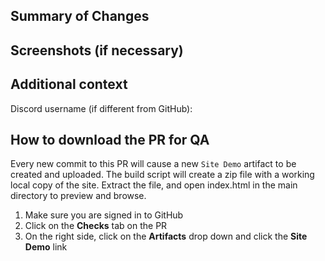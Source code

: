 ## Summary of Changes
<!-- Please provide a summary of changes for this pull request, ensuring all changes are explained. -->

## Screenshots (if necessary)
<!-- If your PR includes visual changes, images, or is a relatively large PR, screenshots should be included to provide an at-a-glance idea of changes. -->

## Additional context
<!-- Add any other context about the pull request here. -->

<!-- You may optionally provide your discord username, so that we may contact you directly. -->
Discord username (if different from GitHub):

<!-- DO NOT DELETE THIS -->
## How to download the PR for QA

Every new commit to this PR will cause a new `Site Demo` artifact to be created and uploaded.
The build script will create a zip file with a working local copy of the site. Extract the file, and open index.html in the main directory to preview and browse. 

1. Make sure you are signed in to GitHub
1. Click on the **Checks** tab on the PR
1. On the right side, click on the **Artifacts** drop down and click the **Site Demo** link